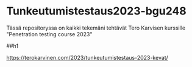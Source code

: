 # Tunkeutumistestaus2023-bgu248
Tässä repositoryssa on kaikki tekemäni tehtävät Tero Karvisen kurssille "Penetration testing course 2023"

##h1


https://terokarvinen.com/2023/tunkeutumistestaus-2023-kevat/
